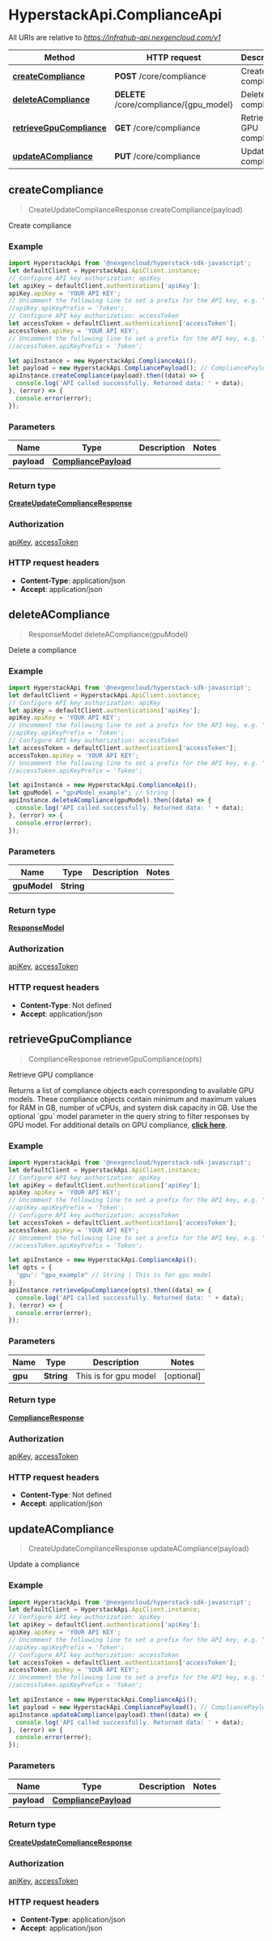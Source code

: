 # HyperstackApi.ComplianceApi

All URIs are relative to *https://infrahub-api.nexgencloud.com/v1*

Method | HTTP request | Description
------------- | ------------- | -------------
[**createCompliance**](ComplianceApi.md#createCompliance) | **POST** /core/compliance | Create compliance
[**deleteACompliance**](ComplianceApi.md#deleteACompliance) | **DELETE** /core/compliance/{gpu_model} | Delete a compliance
[**retrieveGpuCompliance**](ComplianceApi.md#retrieveGpuCompliance) | **GET** /core/compliance | Retrieve GPU compliance
[**updateACompliance**](ComplianceApi.md#updateACompliance) | **PUT** /core/compliance | Update a compliance



## createCompliance

> CreateUpdateComplianceResponse createCompliance(payload)

Create compliance

### Example

```javascript
import HyperstackApi from '@nexgencloud/hyperstack-sdk-javascript';
let defaultClient = HyperstackApi.ApiClient.instance;
// Configure API key authorization: apiKey
let apiKey = defaultClient.authentications['apiKey'];
apiKey.apiKey = 'YOUR API KEY';
// Uncomment the following line to set a prefix for the API key, e.g. "Token" (defaults to null)
//apiKey.apiKeyPrefix = 'Token';
// Configure API key authorization: accessToken
let accessToken = defaultClient.authentications['accessToken'];
accessToken.apiKey = 'YOUR API KEY';
// Uncomment the following line to set a prefix for the API key, e.g. "Token" (defaults to null)
//accessToken.apiKeyPrefix = 'Token';

let apiInstance = new HyperstackApi.ComplianceApi();
let payload = new HyperstackApi.CompliancePayload(); // CompliancePayload | 
apiInstance.createCompliance(payload).then((data) => {
  console.log('API called successfully. Returned data: ' + data);
}, (error) => {
  console.error(error);
});

```

### Parameters


Name | Type | Description  | Notes
------------- | ------------- | ------------- | -------------
 **payload** | [**CompliancePayload**](CompliancePayload.md)|  | 

### Return type

[**CreateUpdateComplianceResponse**](CreateUpdateComplianceResponse.md)

### Authorization

[apiKey](../README.md#apiKey), [accessToken](../README.md#accessToken)

### HTTP request headers

- **Content-Type**: application/json
- **Accept**: application/json


## deleteACompliance

> ResponseModel deleteACompliance(gpuModel)

Delete a compliance

### Example

```javascript
import HyperstackApi from '@nexgencloud/hyperstack-sdk-javascript';
let defaultClient = HyperstackApi.ApiClient.instance;
// Configure API key authorization: apiKey
let apiKey = defaultClient.authentications['apiKey'];
apiKey.apiKey = 'YOUR API KEY';
// Uncomment the following line to set a prefix for the API key, e.g. "Token" (defaults to null)
//apiKey.apiKeyPrefix = 'Token';
// Configure API key authorization: accessToken
let accessToken = defaultClient.authentications['accessToken'];
accessToken.apiKey = 'YOUR API KEY';
// Uncomment the following line to set a prefix for the API key, e.g. "Token" (defaults to null)
//accessToken.apiKeyPrefix = 'Token';

let apiInstance = new HyperstackApi.ComplianceApi();
let gpuModel = "gpuModel_example"; // String | 
apiInstance.deleteACompliance(gpuModel).then((data) => {
  console.log('API called successfully. Returned data: ' + data);
}, (error) => {
  console.error(error);
});

```

### Parameters


Name | Type | Description  | Notes
------------- | ------------- | ------------- | -------------
 **gpuModel** | **String**|  | 

### Return type

[**ResponseModel**](ResponseModel.md)

### Authorization

[apiKey](../README.md#apiKey), [accessToken](../README.md#accessToken)

### HTTP request headers

- **Content-Type**: Not defined
- **Accept**: application/json


## retrieveGpuCompliance

> ComplianceResponse retrieveGpuCompliance(opts)

Retrieve GPU compliance

Returns a list of compliance objects each corresponding to available GPU models. These compliance objects contain minimum and maximum values for RAM in GB, number of vCPUs, and system disk capacity in GB. Use the optional &#x60;gpu&#x60; model parameter in the query string to filter responses by GPU model. For additional details on GPU compliance, [**click here**](https://infrahub-doc.nexgencloud.com/docs/hardware/flavors#adhering-to-gpu-compliance).

### Example

```javascript
import HyperstackApi from '@nexgencloud/hyperstack-sdk-javascript';
let defaultClient = HyperstackApi.ApiClient.instance;
// Configure API key authorization: apiKey
let apiKey = defaultClient.authentications['apiKey'];
apiKey.apiKey = 'YOUR API KEY';
// Uncomment the following line to set a prefix for the API key, e.g. "Token" (defaults to null)
//apiKey.apiKeyPrefix = 'Token';
// Configure API key authorization: accessToken
let accessToken = defaultClient.authentications['accessToken'];
accessToken.apiKey = 'YOUR API KEY';
// Uncomment the following line to set a prefix for the API key, e.g. "Token" (defaults to null)
//accessToken.apiKeyPrefix = 'Token';

let apiInstance = new HyperstackApi.ComplianceApi();
let opts = {
  'gpu': "gpu_example" // String | This is for gpu model
};
apiInstance.retrieveGpuCompliance(opts).then((data) => {
  console.log('API called successfully. Returned data: ' + data);
}, (error) => {
  console.error(error);
});

```

### Parameters


Name | Type | Description  | Notes
------------- | ------------- | ------------- | -------------
 **gpu** | **String**| This is for gpu model | [optional] 

### Return type

[**ComplianceResponse**](ComplianceResponse.md)

### Authorization

[apiKey](../README.md#apiKey), [accessToken](../README.md#accessToken)

### HTTP request headers

- **Content-Type**: Not defined
- **Accept**: application/json


## updateACompliance

> CreateUpdateComplianceResponse updateACompliance(payload)

Update a compliance

### Example

```javascript
import HyperstackApi from '@nexgencloud/hyperstack-sdk-javascript';
let defaultClient = HyperstackApi.ApiClient.instance;
// Configure API key authorization: apiKey
let apiKey = defaultClient.authentications['apiKey'];
apiKey.apiKey = 'YOUR API KEY';
// Uncomment the following line to set a prefix for the API key, e.g. "Token" (defaults to null)
//apiKey.apiKeyPrefix = 'Token';
// Configure API key authorization: accessToken
let accessToken = defaultClient.authentications['accessToken'];
accessToken.apiKey = 'YOUR API KEY';
// Uncomment the following line to set a prefix for the API key, e.g. "Token" (defaults to null)
//accessToken.apiKeyPrefix = 'Token';

let apiInstance = new HyperstackApi.ComplianceApi();
let payload = new HyperstackApi.CompliancePayload(); // CompliancePayload | 
apiInstance.updateACompliance(payload).then((data) => {
  console.log('API called successfully. Returned data: ' + data);
}, (error) => {
  console.error(error);
});

```

### Parameters


Name | Type | Description  | Notes
------------- | ------------- | ------------- | -------------
 **payload** | [**CompliancePayload**](CompliancePayload.md)|  | 

### Return type

[**CreateUpdateComplianceResponse**](CreateUpdateComplianceResponse.md)

### Authorization

[apiKey](../README.md#apiKey), [accessToken](../README.md#accessToken)

### HTTP request headers

- **Content-Type**: application/json
- **Accept**: application/json

